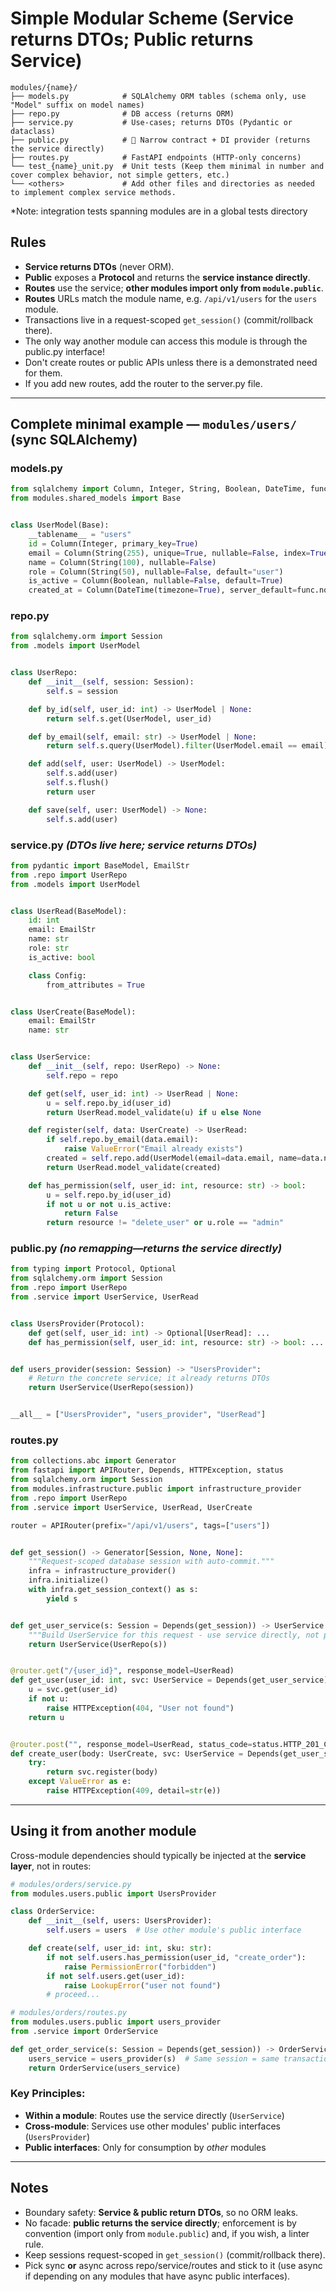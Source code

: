 
# Simple Modular Scheme (Service returns DTOs; Public returns Service)

```
modules/{name}/
├── models.py            # SQLAlchemy ORM tables (schema only, use "Model" suffix on model names)
├── repo.py              # DB access (returns ORM)
├── service.py           # Use-cases; returns DTOs (Pydantic or dataclass)
├── public.py            # 🚪 Narrow contract + DI provider (returns the service directly)
├── routes.py            # FastAPI endpoints (HTTP-only concerns)
└── test_{name}_unit.py  # Unit tests (Keep them minimal in number and cover complex behavior, not simple getters, etc.)
└── <others>             # Add other files and directories as needed to implement complex service methods.
```
*Note: integration tests spanning modules are in a global tests directory

## Rules

* **Service returns DTOs** (never ORM).
* **Public** exposes a **Protocol** and returns the **service instance directly**.
* **Routes** use the service; **other modules import only from `module.public`**.
* **Routes** URLs match the module name, e.g. `/api/v1/users` for the `users` module.
* Transactions live in a request-scoped `get_session()` (commit/rollback there).
* The only way another module can access this module is through the public.py interface!
* Don't create routes or public APIs unless there is a demonstrated need for them.
* If you add new routes, add the router to the server.py file.

---

## Complete minimal example — `modules/users/` (sync SQLAlchemy)

### models.py

```python
from sqlalchemy import Column, Integer, String, Boolean, DateTime, func
from modules.shared_models import Base


class UserModel(Base):
    __tablename__ = "users"
    id = Column(Integer, primary_key=True)
    email = Column(String(255), unique=True, nullable=False, index=True)
    name = Column(String(100), nullable=False)
    role = Column(String(50), nullable=False, default="user")
    is_active = Column(Boolean, nullable=False, default=True)
    created_at = Column(DateTime(timezone=True), server_default=func.now())
```

### repo.py

```python
from sqlalchemy.orm import Session
from .models import UserModel


class UserRepo:
    def __init__(self, session: Session):
        self.s = session

    def by_id(self, user_id: int) -> UserModel | None:
        return self.s.get(UserModel, user_id)

    def by_email(self, email: str) -> UserModel | None:
        return self.s.query(UserModel).filter(UserModel.email == email).first()

    def add(self, user: UserModel) -> UserModel:
        self.s.add(user)
        self.s.flush()
        return user

    def save(self, user: UserModel) -> None:
        self.s.add(user)
```

### service.py  *(DTOs live here; service returns DTOs)*

```python
from pydantic import BaseModel, EmailStr
from .repo import UserRepo
from .models import UserModel


class UserRead(BaseModel):
    id: int
    email: EmailStr
    name: str
    role: str
    is_active: bool

    class Config:
        from_attributes = True


class UserCreate(BaseModel):
    email: EmailStr
    name: str


class UserService:
    def __init__(self, repo: UserRepo) -> None:
        self.repo = repo

    def get(self, user_id: int) -> UserRead | None:
        u = self.repo.by_id(user_id)
        return UserRead.model_validate(u) if u else None

    def register(self, data: UserCreate) -> UserRead:
        if self.repo.by_email(data.email):
            raise ValueError("Email already exists")
        created = self.repo.add(UserModel(email=data.email, name=data.name, role="user"))
        return UserRead.model_validate(created)

    def has_permission(self, user_id: int, resource: str) -> bool:
        u = self.repo.by_id(user_id)
        if not u or not u.is_active:
            return False
        return resource != "delete_user" or u.role == "admin"
```

### public.py  *(no remapping—returns the service directly)*

```python
from typing import Protocol, Optional
from sqlalchemy.orm import Session
from .repo import UserRepo
from .service import UserService, UserRead


class UsersProvider(Protocol):
    def get(self, user_id: int) -> Optional[UserRead]: ...
    def has_permission(self, user_id: int, resource: str) -> bool: ...


def users_provider(session: Session) -> "UsersProvider":
    # Return the concrete service; it already returns DTOs
    return UserService(UserRepo(session))


__all__ = ["UsersProvider", "users_provider", "UserRead"]
```

### routes.py

```python
from collections.abc import Generator
from fastapi import APIRouter, Depends, HTTPException, status
from sqlalchemy.orm import Session
from modules.infrastructure.public import infrastructure_provider
from .repo import UserRepo
from .service import UserService, UserRead, UserCreate

router = APIRouter(prefix="/api/v1/users", tags=["users"])


def get_session() -> Generator[Session, None, None]:
    """Request-scoped database session with auto-commit."""
    infra = infrastructure_provider()
    infra.initialize()
    with infra.get_session_context() as s:
        yield s


def get_user_service(s: Session = Depends(get_session)) -> UserService:
    """Build UserService for this request - use service directly, not public interface."""
    return UserService(UserRepo(s))


@router.get("/{user_id}", response_model=UserRead)
def get_user(user_id: int, svc: UserService = Depends(get_user_service)) -> UserRead:
    u = svc.get(user_id)
    if not u:
        raise HTTPException(404, "User not found")
    return u


@router.post("", response_model=UserRead, status_code=status.HTTP_201_CREATED)
def create_user(body: UserCreate, svc: UserService = Depends(get_user_service)) -> UserRead:
    try:
        return svc.register(body)
    except ValueError as e:
        raise HTTPException(409, detail=str(e))
```

---

## Using it from another module

Cross-module dependencies should typically be injected at the **service layer**, not in routes:

```python
# modules/orders/service.py
from modules.users.public import UsersProvider

class OrderService:
    def __init__(self, users: UsersProvider):
        self.users = users  # Use other module's public interface

    def create(self, user_id: int, sku: str):
        if not self.users.has_permission(user_id, "create_order"):
            raise PermissionError("forbidden")
        if not self.users.get(user_id):
            raise LookupError("user not found")
        # proceed...

# modules/orders/routes.py
from modules.users.public import users_provider
from .service import OrderService

def get_order_service(s: Session = Depends(get_session)) -> OrderService:
    users_service = users_provider(s)  # Same session = same transaction
    return OrderService(users_service)
```

### Key Principles:
- **Within a module**: Routes use the service directly (`UserService`)
- **Cross-module**: Services use other modules' public interfaces (`UsersProvider`)
- **Public interfaces**: Only for consumption by *other* modules

---

## Notes

* Boundary safety: **Service & public return DTOs**, so no ORM leaks.
* No facade: **public returns the service directly**; enforcement is by convention (import only from `module.public`) and, if you wish, a linter rule.
* Keep sessions request-scoped in `get_session()` (commit/rollback there).
* Pick sync **or** async across repo/service/routes and stick to it (use async if depending on any modules that have async public interfaces).
